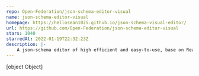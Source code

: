 ```yaml
---
repo: Open-Federation/json-schema-editor-visual
name: json-schema-editor-visual
homepage: https://hellosean1025.github.io/json-schema-visual-editor/
url: https://github.com/Open-Federation/json-schema-editor-visual
stars: 1040
starredAt: 2022-01-19T22:32:23Z
description: |-
    A json-schema editor of high efficient and easy-to-use, base on React.
---
```


[object Object]
